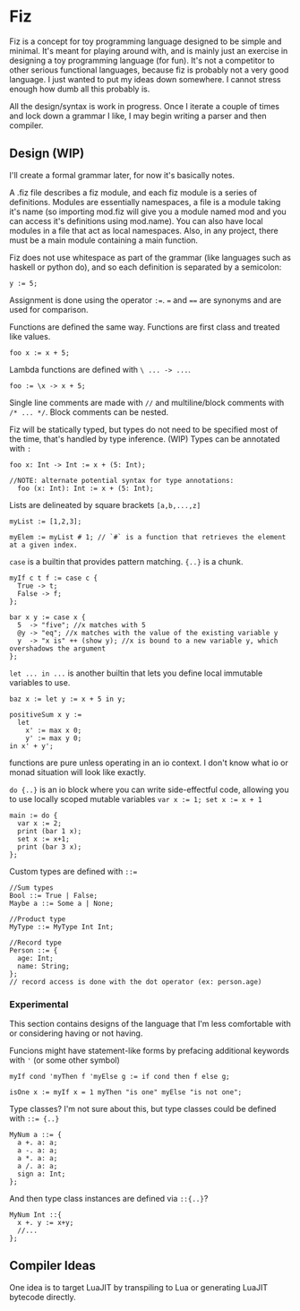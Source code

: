 # Fiz

Fiz is a concept for toy programming language designed to be simple and minimal. It's meant for playing around with, and is mainly just an exercise in designing a toy programming language (for fun). It's not a competitor to other serious functional languages, because fiz is probably not a very good language. I just wanted to put my ideas down somewhere. I cannot stress enough how dumb all this probably is.

All the design/syntax is work in progress. Once I iterate a couple of times and lock down a grammar I like, I may begin writing a parser and then compiler.

## Design (WIP)

I'll create a formal grammar later, for now it's basically notes.

A .fiz file describes a fiz module, and each fiz module is a series of definitions. Modules are essentially namespaces, a file is a module taking it's name (so importing mod.fiz will give you a module named mod and you can access it's definitions using mod.name). You can also have local modules in a file that act as local namespaces. Also, in any project, there must be a main module containing a main function. 

Fiz does not use whitespace as part of the grammar (like languages such as haskell or python do), and so each definition is separated by a semicolon:

    y := 5;

Assignment is done using the operator `:=`. `=` and `==` are synonyms and are used for comparison.

Functions are defined the same way. Functions are first class and treated like values.

    foo x := x + 5;

Lambda functions are defined with `\ ... -> ...`.

    foo := \x -> x + 5;

Single line comments are made with `//` and multiline/block comments with `/* ... */`. Block comments can be nested. 

Fiz will be statically typed, but types do not need to be specified most of the time, that's handled by type inference. (WIP) Types can be annotated with `:`

    foo x: Int -> Int := x + (5: Int);
    
    //NOTE: alternate potential syntax for type annotations:
      foo (x: Int): Int := x + (5: Int);

Lists are delineated by square brackets `[a,b,...,z]`

    myList := [1,2,3];
    
    myElem := myList # 1; // `#` is a function that retrieves the element at a given index.

`case` is a builtin that provides pattern matching. `{..}` is a chunk.

    myIf c t f := case c {
      True -> t;
      False -> f;
    };

    bar x y := case x {
      5  -> "five"; //x matches with 5
      @y -> "eq"; //x matches with the value of the existing variable y
      y  -> "x is" ++ (show y); //x is bound to a new variable y, which overshadows the argument
    };

`let ... in ...` is another builtin that lets you define local immutable variables to use.

    baz x := let y := x + 5 in y;

    positiveSum x y :=
      let
        x' := max x 0;
        y' := max y 0;
    in x' + y';

functions are pure unless operating in an io context. I don't know what io or monad situation will look like exactly.

`do {..}` is an io block where you can write side-effectful code, allowing you to use locally scoped mutable variables `var x := 1; set x := x + 1`

    main := do {
      var x := 2;
      print (bar 1 x);
      set x := x+1;
      print (bar 3 x);
    };

Custom types are defined with `::=`

    //Sum types
    Bool ::= True | False;
    Maybe a ::= Some a | None;
    
    //Product type
    MyType ::= MyType Int Int;
    
    //Record type
    Person ::= {
      age: Int;
      name: String;
    };
    // record access is done with the dot operator (ex: person.age)

### Experimental

This section contains designs of the language that I'm less comfortable with or considering having or not having.

Funcions might have statement-like forms by prefacing additional keywords with `'` (or some other symbol)

    myIf cond 'myThen f 'myElse g := if cond then f else g;
    
    isOne x := myIf x = 1 myThen "is one" myElse "is not one";

Type classes? I'm not sure about this, but type classes could be defined with `::= {..}`

    MyNum a ::= {
      a +. a: a;
      a -. a: a;
      a *. a: a;
      a /. a: a;
      sign a: Int;
    };

And then type class instances are defined via `::{..}`?

    MyNum Int ::{
      x +. y := x+y;
      //...
    };

## Compiler Ideas

One idea is to target LuaJIT by transpiling to Lua or generating LuaJIT bytecode directly.
